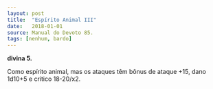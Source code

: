 ```yaml
---
layout: post
title:  "Espírito Animal III"
date:   2018-01-01
source: Manual do Devoto 85.
tags: [nenhum, bardo]
---
```


**divina 5.**

Como espírito animal, mas os ataques têm bônus de ataque +15, dano 1d10+5 e crítico 18-20/x2.

